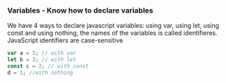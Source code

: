 <h3>Variables - Know how to declare variables</h3>
<p>We have 4 ways to declare javascript variables: using var, using let, using const and using nothing, the names of the variables is called identifieres. JavaScript identifiers are case-sensitive</p>

```js
var a = 5; // with var
let b = 3; // with let
const c = 2; // with const
d = 1; //with nothing
```
